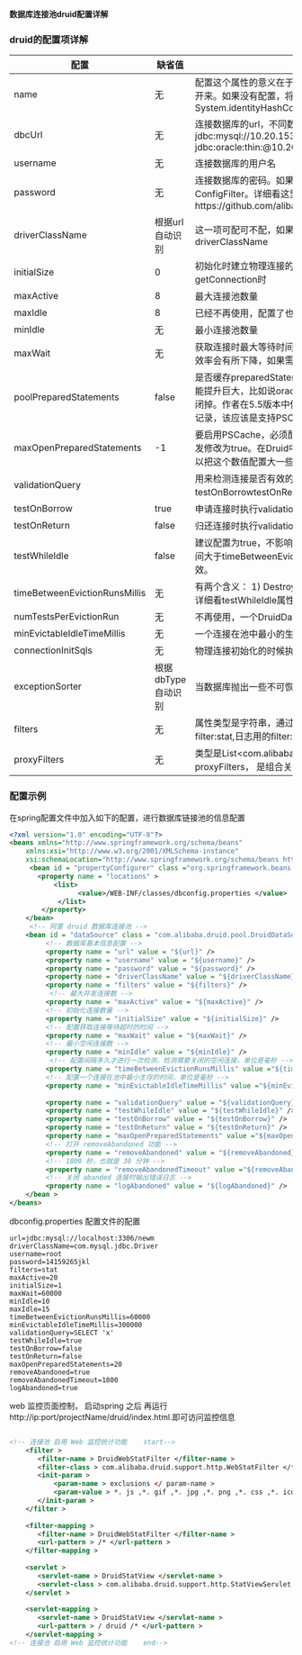 **数据库连接池druid配置详解**

### druid的配置项详解 

|配置|缺省值|说明|
|--|--|--|
|name|无|配置这个属性的意义在于，如果存在多个数据源，监控的时候可以通过名字来区分开来。如果没有配置，将会生成一个名字， 格式是：”DataSource-” + System.identityHashCode(this)|
dbcUrl|无|连接数据库的url，不同数据库不一样。例如：mysql : jdbc:mysql://10.20.153.104:3306/druid2  oracle : jdbc:oracle:thin:@10.20.149.85:1521:ocnauto
username|无|连接数据库的用户名
password|无|连接数据库的密码。如果你不希望密码直接写在配置文件中，可以使用ConfigFilter。详细看这里https://github.com/alibaba/druid/wiki/%E4%BD%BF%E7%94%A8ConfigFilter
driverClassName|根据url自动识别|这一项可配可不配，如果不配置druid会根据url自动识别dbType，然后选择相应的driverClassName
initialSize|0|初始化时建立物理连接的个数。初始化发生在显示调用init方法，或者第一次getConnection时
maxActive|8|最大连接池数量
maxIdle|8|已经不再使用，配置了也没效果
minIdle|无|最小连接池数量
maxWait|无|获取连接时最大等待时间，单位毫秒。配置了maxWait之后，缺省启用公平锁,并发效率会有所下降，如果需要可以通过配置useUnfairLock属性为true使用非公平锁。
poolPreparedStatements|false|是否缓存preparedStatement，也就是PSCache。PSCache对支持游标的数据库性能提升巨大，比如说oracle。在mysql5.5以下的版本中没有PSCache功能，建议关闭掉。作者在5.5版本中使用PSCache，通过监控界面发现PSCache有缓存命中率记录，该应该是支持PSCache。
maxOpenPreparedStatements|-1|要启用PSCache，必须配置大于0，当大于0时，poolPreparedStatements自动触发修改为true。在Druid中，不会存在Oracle下PSCache占用内存过多的问题， 可以把这个数值配置大一些，比如说100
validationQuery	||用来检测连接是否有效的sql，要求是一个查询语句。 如果validationQuery为null，testOnBorrowtestOnReturn、testWhileIdle都不会其作用。
testOnBorrow|true|申请连接时执行validationQuery检测连接是否有效，做了这个配置会降低性能。
testOnReturn|false|归还连接时执行validationQuery检测连接是否有效，做了这个配置会降低性能
testWhileIdle|false|建议配置为true，不影响性能，并且保证安全性。申请连接的时候检测，如果空闲时间大于timeBetweenEvictionRunsMillis，执行validationQuery检测连接是否有效。
timeBetweenEvictionRunsMillis|无|有两个含义： 1) Destroy线程会检测连接的间隔时间 2) testWhileIdle的判断依据，详细看testWhileIdle属性的说明
numTestsPerEvictionRun|无|不再使用，一个DruidDataSource只支持一个EvictionRun
minEvictableIdleTimeMillis|无| 一个连接在池中最小的生存时间，单位是毫秒
connectionInitSqls|无|物理连接初始化的时候执行的sql
exceptionSorter|根据dbType自动识别|当数据库抛出一些不可恢复的异常时，抛弃连接
filters|无|属性类型是字符串，通过别名的方式配置扩展插件，常用的插件有：监控统计用的filter:stat,日志用的filter:log4j,防御sql注入的filter:wall
proxyFilters|无|类型是List<com.alibaba.druid.filter.Filter>， 如果同时配置了filters和proxyFilters， 是组合关系，并非替换关系

### 配置示例

在spring配置文件中加入如下的配置，进行数据库链接池的信息配置

```xml
<?xml version="1.0" encoding="UTF-8"?>
<beans xmlns="http://www.springframework.org/schema/beans"
	xmlns:xsi="http://www.w3.org/2001/XMLSchema-instance"
	xsi:schemaLocation="http://www.springframework.org/schema/beans http://www.springframework.org/schema/beans/spring-beans.xsd">
	 <bean id = "propertyConfigurer" class ="org.springframework.beans.factory.config.PropertyPlaceholderConfigurer" >  
       <property name = "locations" >  
           <list>  
                 <value>/WEB-INF/classes/dbconfig.properties </value>  
            </list>  
        </property>  
    </bean>
	 <!-- 阿里 druid 数据库连接池 -->
    <bean id = "dataSource" class = "com.alibaba.druid.pool.DruidDataSource" destroy-method = "close" >  
         <!-- 数据库基本信息配置 -->
         <property name = "url" value = "${url}" />  
         <property name = "username" value = "${username}" />  
         <property name = "password" value = "${password}" />  
         <property name = "driverClassName" value = "${driverClassName}" />  
         <property name = "filters" value = "${filters}" />  
          <!-- 最大并发连接数 -->
         <property name = "maxActive" value = "${maxActive}" />
         <!-- 初始化连接数量 -->
         <property name = "initialSize" value = "${initialSize}" />
         <!-- 配置获取连接等待超时的时间 -->
         <property name = "maxWait" value = "${maxWait}" />
         <!-- 最小空闲连接数 -->
         <property name = "minIdle" value = "${minIdle}" />  
          <!-- 配置间隔多久才进行一次检测，检测需要关闭的空闲连接，单位是毫秒 -->
         <property name = "timeBetweenEvictionRunsMillis" value ="${timeBetweenEvictionRunsMillis}" />
         <!-- 配置一个连接在池中最小生存的时间，单位是毫秒 -->
         <property name = "minEvictableIdleTimeMillis" value ="${minEvictableIdleTimeMillis}" />  
         
         <property name = "validationQuery" value = "${validationQuery}" />  
         <property name = "testWhileIdle" value = "${testWhileIdle}" />  
         <property name = "testOnBorrow" value = "${testOnBorrow}" />  
         <property name = "testOnReturn" value = "${testOnReturn}" />  
         <property name = "maxOpenPreparedStatements" value ="${maxOpenPreparedStatements}" />
         <!-- 打开 removeAbandoned 功能 -->
         <property name = "removeAbandoned" value = "${removeAbandoned}" />
         <!-- 1800 秒，也就是 30 分钟 -->
         <property name = "removeAbandonedTimeout" value ="${removeAbandonedTimeout}" />
         <!-- 关闭 abanded 连接时输出错误日志 -->   
         <property name = "logAbandoned" value = "${logAbandoned}" />
    </bean >
</beans>
```

dbconfig.properties 配置文件的配置

```properties
url=jdbc:mysql://localhost:3306/newm
driverClassName=com.mysql.jdbc.Driver
username=root
password=14159265jkl
filters=stat
maxActive=20
initialSize=1
maxWait=60000
minIdle=10
maxIdle=15
timeBetweenEvictionRunsMillis=60000
minEvictableIdleTimeMillis=300000
validationQuery=SELECT 'x'
testWhileIdle=true
testOnBorrow=false
testOnReturn=false
maxOpenPreparedStatements=20
removeAbandoned=true
removeAbandonedTimeout=1800
logAbandoned=true
```

web 监控页面控制， 启动spring 之后 再运行 http://ip:port/projectName/druid/index.html.即可访问监控信息

```xml

<!-- 连接池 启用 Web 监控统计功能    start-->
    <filter >
       <filter-name > DruidWebStatFilter </filter-name >
       <filter-class > com.alibaba.druid.support.http.WebStatFilter </filter-class >
       <init-param >
           <param-name > exclusions </ param-name >
           <param-value > *. js ,*. gif ,*. jpg ,*. png ,*. css ,*. ico ,/ druid /* </param-value >
       </init-param >
    </filter >
 
    <filter-mapping >
       <filter-name > DruidWebStatFilter </filter-name >
       <url-pattern > /* </url-pattern >
    </filter-mapping >
 
    <servlet >
       <servlet-name > DruidStatView </servlet-name >
       <servlet-class > com.alibaba.druid.support.http.StatViewServlet </servlet-class >
    </servlet >
 
    <servlet-mapping >
       <servlet-name > DruidStatView </servlet-name >
       <url-pattern > / druid /* </url-pattern >
    </servlet-mapping >
<!-- 连接池 启用 Web 监控统计功能    end-->
```